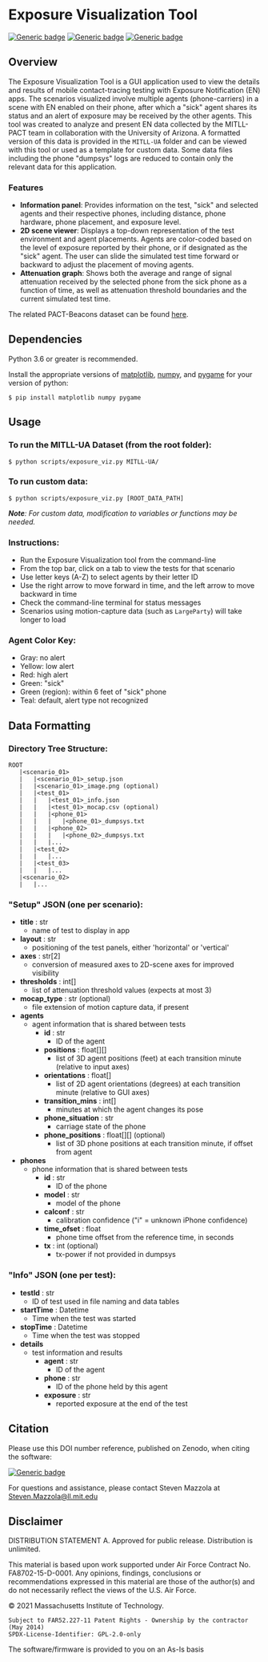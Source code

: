 # Exposure Visualization Tool

[![Generic badge](https://img.shields.io/badge/version-1.0-orange.svg)](https://shields.io/) [![Generic badge](https://img.shields.io/badge/python-3.6+-blue.svg)](https://shields.io/) [![Generic badge](https://img.shields.io/badge/license-GPLv2-green)](https://shields.io/)



## Overview

The Exposure Visualization Tool is a GUI application used to view the details and results of mobile contact-tracing testing with Exposure Notification (EN) apps. The scenarios visualized involve multiple agents (phone-carriers) in a scene with EN enabled on their phone, after which a "sick" agent shares its status and an alert of exposure may be received by the other agents. This tool was created to analyze and present EN data collected by the MITLL-PACT team in collaboration with the University of Arizona. A formatted version of this data is provided in the `MITLL-UA` folder and can be viewed with this tool or used as a template for custom data. Some data files including the phone "dumpsys" logs are reduced to contain only the relevant data for this application.

### Features
- **Information panel**: Provides information on the test, "sick" and selected agents and their respective phones, including distance, phone hardware, phone placement, and exposure level. 
- **2D scene viewer**: Displays a top-down representation of the test environment and agent placements. Agents are color-coded based on the level of exposure reported by their phone, or if designated as the "sick" agent. The user can slide the simulated test time forward or backward to adjust the placement of moving agents.
- **Attenuation graph**: Shows both the average and range of signal attenuation received by the selected phone from the sick phone as a function of time, as well as attenuation threshold boundaries and the current simulated test time.

The related PACT-Beacons dataset can be found [here](https://github.com/mitll/PACT-Exposure-Notification-Beacons).

## Dependencies

Python 3.6 or greater is recommended.

Install the appropriate versions of [matplotlib](https://matplotlib.org/stable/users/installing.html), [numpy](https://numpy.org/install/), and [pygame](https://www.pygame.org/wiki/GettingStarted) for your version of python:

	$ pip install matplotlib numpy pygame

## Usage

### To run the MITLL-UA Dataset (from the root folder):

	$ python scripts/exposure_viz.py MITLL-UA/

### To run custom data:

	$ python scripts/exposure_viz.py [ROOT_DATA_PATH]
	
***Note**: For custom data, modification to variables or functions may be needed.* 

### Instructions:

- Run the Exposure Visualization tool from the command-line
- From the top bar, click on a tab to view the tests for that scenario
- Use letter keys (A-Z) to select agents by their letter ID
- Use the right arrow to move forward in time, and the left arrow to move backward in time
- Check the command-line terminal for status messages
- Scenarios using motion-capture data (such as `LargeParty`) will take longer to load

### Agent Color Key:

- Gray: no alert
- Yellow: low alert
- Red: high alert
- Green: "sick"
- Green (region): within 6 feet of "sick" phone
- Teal: default, alert type not recognized

## Data Formatting

### Directory Tree Structure:

	ROOT
	   |<scenario_01>
	   |   |<scenario_01>_setup.json
	   |   |<scenario_01>_image.png (optional)
	   |   |<test_01>
	   |   |   |<test_01>_info.json
	   |   |   |<test_01>_mocap.csv (optional)
	   |   |   |<phone_01>
	   |   |   |   |<phone_01>_dumpsys.txt
	   |   |   |<phone_02>
	   |   |   |   |<phone_02>_dumpsys.txt
	   |   |   |...
	   |   |<test_02>
	   |   |   |...
	   |   |<test_03>
	   |   |   |...
	   |<scenario_02>
	   |   |...

### "Setup" JSON (one per scenario):

- **title** : str
	- name of test to display in app
- **layout** : str
	- positioning of the test panels, either 'horizontal' or 'vertical'
- **axes** : str[2]
	- conversion of measured axes to 2D-scene axes for improved visibility
- **thresholds** : int[]
	- list of attenuation threshold values (expects at most 3)
- **mocap_type** : str (optional)
	- file extension of motion capture data, if present
- **agents**
	- agent information that is shared between tests
		- **id** : str
			- ID of the agent
		- **positions** : float[][]
			- list of 3D agent positions (feet) at each transition minute (relative to input axes)
		- **orientations** : float[]
			- list of 2D agent orientations (degrees) at each transition minute (relative to GUI axes)
		- **transition_mins** : int[]
			- minutes at which the agent changes its pose
		- **phone_situation** : str
			- carriage state of the phone
		- **phone_positions** : float[][] (optional)
			- list of 3D phone positions at each transition minute, if offset from agent
- **phones**
	- phone information that is shared between tests
		- **id** : str
			- ID of the phone
		- **model** : str
			- model of the phone
		- **calconf** : str
			- calibration confidence ("i" = unknown iPhone confidence)
		- **time_ofset** : float
			- phone time offset from the reference time, in seconds
		- **tx** : int (optional)
			- tx-power if not provided in dumpsys

### "Info" JSON (one per test):

- **testId** : str
	- ID of test used in file naming and data tables
- **startTime** : Datetime
	- Time when the test was started
- **stopTime** : Datetime
	- Time when the test was stopped
- **details**
	- test information and results
		- **agent** : str
			- ID of the agent
		- **phone** : str
			- ID of the phone held by this agent
		- **exposure** : str
			- reported exposure at the end of the test

## Citation

Please use this DOI number reference, published on Zenodo, when citing the software:

[![Generic badge](https://img.shields.io/badge/DOI-TBR-red)](https://shields.io/)

For questions and assistance, please contact Steven Mazzola at Steven.Mazzola@ll.mit.edu

## Disclaimer

DISTRIBUTION STATEMENT A. Approved for public release. Distribution is unlimited.

This material is based upon work supported under Air Force Contract No. FA8702-15-D-0001. Any opinions, findings, conclusions or recommendations expressed in this material are those of the author(s) and do not necessarily reflect the views of the U.S. Air Force.

© 2021 Massachusetts Institute of Technology.

	Subject to FAR52.227-11 Patent Rights - Ownership by the contractor (May 2014)
	SPDX-License-Identifier: GPL-2.0-only

The software/firmware is provided to you on an As-Is basis

